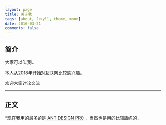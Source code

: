 ```yaml
---
layout: page
title: 关于我
tags: [about, Jekyll, theme, moon]
date: 2016-03-21
comments: false
---
```


## 简介

大家可以叫我L 

本人从2018年开始对互联网比较感兴趣。

欢迎大家讨论交流

---

## 正文

*现在我用的最多的是 [ANT DESIGN PRO](https://pro.ant.design/index-cn) ，当然也是用的比较熟练的，




